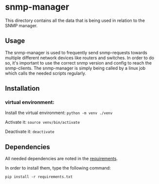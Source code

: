 # snmp-manager

This directory contains all the data that is being used in relation to the SNMP manager.

## Usage

The snmp-manager is used to frequently send snmp-requests towards multiple different network devices like routers and
switches. In order to do so, it's important to use the correct snmp version and config to reach the snmp-clients. The
snmp-manager is simply being called by a linux job which calls the needed scripts regularly.

## Installation

### virtual environment:

Install the virtual environment: `python -m venv ./venv`

Activate it: `source venv/bin/activate`

Deactivate it: `deactivate`

## Dependencies

All needed dependencies are noted in the <a href="requirements.txt">requirements</a>. 

In order to install them, type the following command:

`pip install -r requirements.txt`
